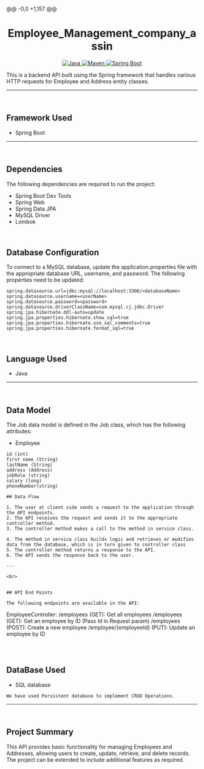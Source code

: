 
@@ -0,0 +1,157 @@
<h1 align = "center"> Employee_Management_company_assin </h1>

<p align="center">
<a href="Java url">
    <img alt="Java" src="https://img.shields.io/badge/Java->=8-darkblue.svg" />
</a>
<a href="Maven url" >
    <img alt="Maven" src="https://img.shields.io/badge/maven-3.0.5-brightgreen.svg" />
</a>
<a href="Spring Boot url" >
    <img alt="Spring Boot" src="https://img.shields.io/badge/Spring Boot-3.0.6-brightgreen.svg" />
</a>
</p>
This is a backend API built using the Spring framework that handles various HTTP requests for Employee and Address entity classes.

---
<br>

## Framework Used
* Spring Boot

---
<br>

## Dependencies
The following dependencies are required to run the project:

* Spring Boot Dev Tools
* Spring Web
* Spring Data JPA
* MySQL Driver
* Lombok

<br>

## Database Configuration
To connect to a MySQL database, update the application.properties file with the appropriate database URL, username, and password. The following properties need to be updated:
```
spring.datasource.url=jdbc:mysql://localhost:3306/<databaseName>
spring.datasource.username=<userName>
spring.datasource.password=<password>
spring.datasource.driverClassName=com.mysql.cj.jdbc.Driver
spring.jpa.hibernate.ddl-auto=update
spring.jpa.properties.hibernate.show_sql=true
spring.jpa.properties.hibernate.use_sql_comments=true
spring.jpa.properties.hibernate.format_sql=true
```
<br>

## Language Used
* Java

---
<br>

## Data Model

The Job data model is defined in the Job class, which has the following attributes:
<br>

* Employee
```
id (int)
first name (String)
lastName (String)
address (Address)
jobRole (string)
salary (long)
phoneNumber(string)
```

```
## Data Flow

1. The user at client side sends a request to the application through the API endpoints.
2. The API receives the request and sends it to the appropriate controller method.
3. The controller method makes a call to the method in service class.

4. The method in service class builds logic and retrieves or modifies data from the database, which is in turn given to controller class
5. The controller method returns a response to the API.
6. The API sends the response back to the user.

---

<br>


## API End Points 

The following endpoints are available in the API:

```
EmployeeController:
/employees (GET): Get all employees 
/employees (GET): Get an employee by ID (Pass Id in Request param)
/employees (POST): Create a new employee
/employee/{employeeId} (PUT): Update an employee by ID
```

```
<br>

## DataBase Used
* SQL database
```
We have used Persistent database to implement CRUD Operations.
```
---
<br>

## Project Summary

This API provides basic functionality for managing Employees and Addresses, allowing users to create, update, retrieve, and delete records. 
The project can be extended to include additional features as required.
